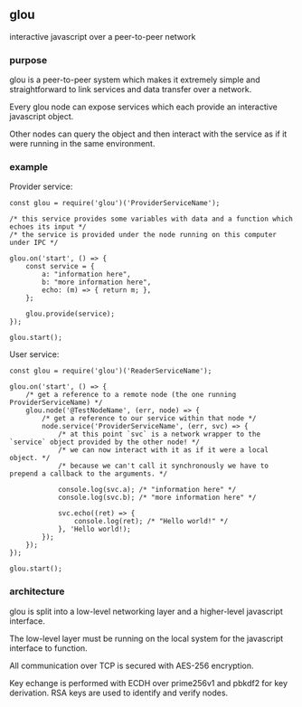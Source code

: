 ## glou
interactive javascript over a peer-to-peer network
### purpose
glou is a peer-to-peer system which makes it extremely simple and straightforward to link services and data transfer over a network.

Every glou node can expose services which each provide an interactive javascript object.

Other nodes can query the object and then interact with the service as if it were running in the same environment.
### example
Provider service:

    const glou = require('glou')('ProviderServiceName');

    /* this service provides some variables with data and a function which echoes its input */
    /* the service is provided under the node running on this computer under IPC */

    glou.on('start', () => {
        const service = {
            a: "information here",
            b: "more information here",
            echo: (m) => { return m; },
        };

        glou.provide(service);
    });

    glou.start();

User service:

    const glou = require('glou')('ReaderServiceName');

    glou.on('start', () => {
        /* get a reference to a remote node (the one running ProviderServiceName) */
        glou.node('@TestNodeName', (err, node) => {
            /* get a reference to our service within that node */
            node.service('ProviderServiceName', (err, svc) => {
                /* at this point `svc` is a network wrapper to the `service` object provided by the other node! */
                /* we can now interact with it as if it were a local object. */
                /* because we can't call it synchronously we have to prepend a callback to the arguments. */

                console.log(svc.a); /* "information here" */
                console.log(svc.b); /* "more information here" */

                svc.echo((ret) => {
                    console.log(ret); /* "Hello world!" */
                }, 'Hello world!);
            });
        });
    });

    glou.start();
### architecture
glou is split into a low-level networking layer and a higher-level javascript interface.

The low-level layer must be running on the local system for the javascript interface to function.

All communication over TCP is secured with AES-256 encryption.

Key echange is performed with ECDH over prime256v1 and pbkdf2 for key derivation. RSA keys are used to identify and verify nodes.
